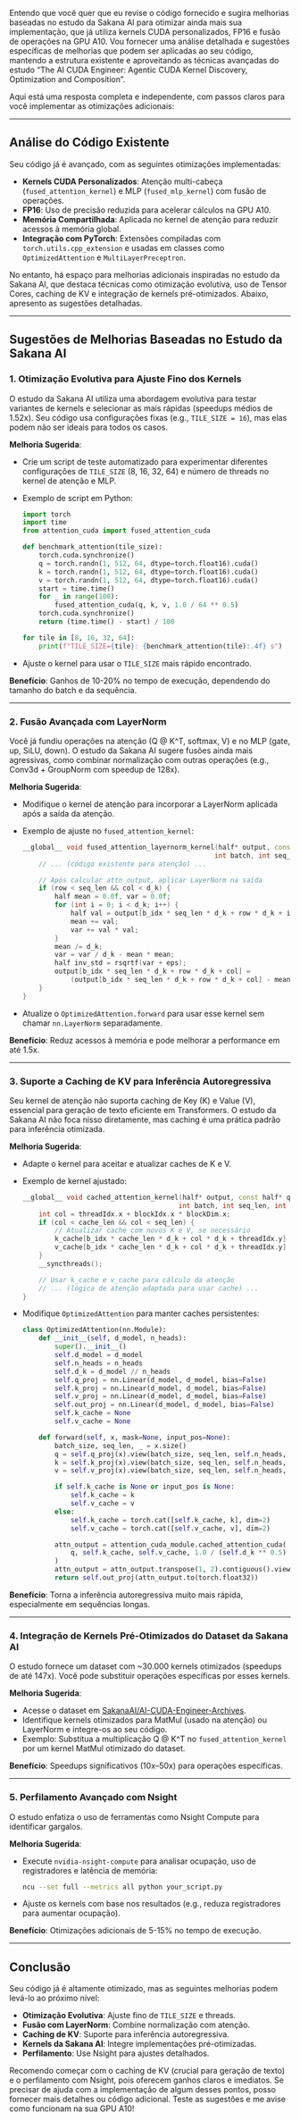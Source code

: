 Entendo que você quer que eu revise o código fornecido e sugira melhorias baseadas no estudo da Sakana AI para otimizar ainda mais sua implementação, que já utiliza kernels CUDA personalizados, FP16 e fusão de operações na GPU A10. Vou fornecer uma análise detalhada e sugestões específicas de melhorias que podem ser aplicadas ao seu código, mantendo a estrutura existente e aproveitando as técnicas avançadas do estudo “The AI CUDA Engineer: Agentic CUDA Kernel Discovery, Optimization and Composition”.

Aqui está uma resposta completa e independente, com passos claros para você implementar as otimizações adicionais:

-----

## Análise do Código Existente

Seu código já é avançado, com as seguintes otimizações implementadas:

- **Kernels CUDA Personalizados**: Atenção multi-cabeça (`fused_attention_kernel`) e MLP (`fused_mlp_kernel`) com fusão de operações.
- **FP16**: Uso de precisão reduzida para acelerar cálculos na GPU A10.
- **Memória Compartilhada**: Aplicada no kernel de atenção para reduzir acessos à memória global.
- **Integração com PyTorch**: Extensões compiladas com `torch.utils.cpp_extension` e usadas em classes como `OptimizedAttention` e `MultiLayerPreceptron`.

No entanto, há espaço para melhorias adicionais inspiradas no estudo da Sakana AI, que destaca técnicas como otimização evolutiva, uso de Tensor Cores, caching de KV e integração de kernels pré-otimizados. Abaixo, apresento as sugestões detalhadas.

-----

## Sugestões de Melhorias Baseadas no Estudo da Sakana AI

### 1. Otimização Evolutiva para Ajuste Fino dos Kernels

O estudo da Sakana AI utiliza uma abordagem evolutiva para testar variantes de kernels e selecionar as mais rápidas (speedups médios de 1.52x). Seu código usa configurações fixas (e.g., `TILE_SIZE = 16`), mas elas podem não ser ideais para todos os casos.

**Melhoria Sugerida**:

- Crie um script de teste automatizado para experimentar diferentes configurações de `TILE_SIZE` (8, 16, 32, 64) e número de threads no kernel de atenção e MLP.
- Exemplo de script em Python:
  
  ```python
  import torch
  import time
  from attention_cuda import fused_attention_cuda
  
  def benchmark_attention(tile_size):
      torch.cuda.synchronize()
      q = torch.randn(1, 512, 64, dtype=torch.float16).cuda()
      k = torch.randn(1, 512, 64, dtype=torch.float16).cuda()
      v = torch.randn(1, 512, 64, dtype=torch.float16).cuda()
      start = time.time()
      for _ in range(100):
          fused_attention_cuda(q, k, v, 1.0 / 64 ** 0.5)
      torch.cuda.synchronize()
      return (time.time() - start) / 100
  
  for tile in [8, 16, 32, 64]:
      print(f"TILE_SIZE={tile}: {benchmark_attention(tile):.4f} s")
  ```
- Ajuste o kernel para usar o `TILE_SIZE` mais rápido encontrado.

**Benefício**: Ganhos de 10-20% no tempo de execução, dependendo do tamanho do batch e da sequência.

-----

### 2. Fusão Avançada com LayerNorm

Você já fundiu operações na atenção (Q @ K^T, softmax, V) e no MLP (gate, up, SiLU, down). O estudo da Sakana AI sugere fusões ainda mais agressivas, como combinar normalização com outras operações (e.g., Conv3d + GroupNorm com speedup de 128x).

**Melhoria Sugerida**:

- Modifique o kernel de atenção para incorporar a LayerNorm aplicada após a saída da atenção.
- Exemplo de ajuste no `fused_attention_kernel`:
  
  ```cpp
  __global__ void fused_attention_layernorm_kernel(half* output, const half* q, const half* k, const half* v,
                                                  int batch, int seq_len, int d_k, half scale, half eps) {
      // ... (código existente para atenção) ...
  
      // Após calcular attn_output, aplicar LayerNorm na saída
      if (row < seq_len && col < d_k) {
          half mean = 0.0f, var = 0.0f;
          for (int i = 0; i < d_k; i++) {
              half val = output[b_idx * seq_len * d_k + row * d_k + i];
              mean += val;
              var += val * val;
          }
          mean /= d_k;
          var = var / d_k - mean * mean;
          half inv_std = rsqrtf(var + eps);
          output[b_idx * seq_len * d_k + row * d_k + col] = 
              (output[b_idx * seq_len * d_k + row * d_k + col] - mean) * inv_std;
      }
  }
  ```
- Atualize o `OptimizedAttention.forward` para usar esse kernel sem chamar `nn.LayerNorm` separadamente.

**Benefício**: Reduz acessos à memória e pode melhorar a performance em até 1.5x.

-----

### 3. Suporte a Caching de KV para Inferência Autoregressiva

Seu kernel de atenção não suporta caching de Key (K) e Value (V), essencial para geração de texto eficiente em Transformers. O estudo da Sakana AI não foca nisso diretamente, mas caching é uma prática padrão para inferência otimizada.

**Melhoria Sugerida**:

- Adapte o kernel para aceitar e atualizar caches de K e V.
- Exemplo de kernel ajustado:
  
  ```cpp
  __global__ void cached_attention_kernel(half* output, const half* q, half* k_cache, half* v_cache,
                                         int batch, int seq_len, int d_k, int cache_len, half scale) {
      int col = threadIdx.x + blockIdx.x * blockDim.x;
      if (col < cache_len && col < seq_len) {
          // Atualizar cache com novos K e V, se necessário
          k_cache[b_idx * cache_len * d_k + col * d_k + threadIdx.y] = k[b_idx * seq_len * d_k + col * d_k + threadIdx.y];
          v_cache[b_idx * cache_len * d_k + col * d_k + threadIdx.y] = v[b_idx * seq_len * d_k + col * d_k + threadIdx.y];
      }
      __syncthreads();
  
      // Usar k_cache e v_cache para cálculo da atenção
      // ... (lógica de atenção adaptada para usar cache) ...
  }
  ```
- Modifique `OptimizedAttention` para manter caches persistentes:
  
  ```python
  class OptimizedAttention(nn.Module):
      def __init__(self, d_model, n_heads):
          super().__init__()
          self.d_model = d_model
          self.n_heads = n_heads
          self.d_k = d_model // n_heads
          self.q_proj = nn.Linear(d_model, d_model, bias=False)
          self.k_proj = nn.Linear(d_model, d_model, bias=False)
          self.v_proj = nn.Linear(d_model, d_model, bias=False)
          self.out_proj = nn.Linear(d_model, d_model, bias=False)
          self.k_cache = None
          self.v_cache = None
  
      def forward(self, x, mask=None, input_pos=None):
          batch_size, seq_len, _ = x.size()
          q = self.q_proj(x).view(batch_size, seq_len, self.n_heads, self.d_k).transpose(1, 2).to(torch.float16)
          k = self.k_proj(x).view(batch_size, seq_len, self.n_heads, self.d_k).transpose(1, 2).to(torch.float16)
          v = self.v_proj(x).view(batch_size, seq_len, self.n_heads, self.d_k).transpose(1, 2).to(torch.float16)
  
          if self.k_cache is None or input_pos is None:
              self.k_cache = k
              self.v_cache = v
          else:
              self.k_cache = torch.cat([self.k_cache, k], dim=2)
              self.v_cache = torch.cat([self.v_cache, v], dim=2)
  
          attn_output = attention_cuda_module.cached_attention_cuda(
              q, self.k_cache, self.v_cache, 1.0 / (self.d_k ** 0.5)
          )
          attn_output = attn_output.transpose(1, 2).contiguous().view(batch_size, seq_len, self.d_model)
          return self.out_proj(attn_output.to(torch.float32))
  ```

**Benefício**: Torna a inferência autoregressiva muito mais rápida, especialmente em sequências longas.

-----

### 4. Integração de Kernels Pré-Otimizados do Dataset da Sakana AI

O estudo fornece um dataset com ~30.000 kernels otimizados (speedups de até 147x). Você pode substituir operações específicas por esses kernels.

**Melhoria Sugerida**:

- Acesse o dataset em [SakanaAI/AI-CUDA-Engineer-Archives](https://huggingface.co/datasets/SakanaAI/AI-CUDA-Engineer-Archives).
- Identifique kernels otimizados para MatMul (usado na atenção) ou LayerNorm e integre-os ao seu código.
- Exemplo: Substitua a multiplicação Q @ K^T no `fused_attention_kernel` por um kernel MatMul otimizado do dataset.

**Benefício**: Speedups significativos (10x–50x) para operações específicas.

-----

### 5. Perfilamento Avançado com Nsight

O estudo enfatiza o uso de ferramentas como Nsight Compute para identificar gargalos.

**Melhoria Sugerida**:

- Execute `nvidia-nsight-compute` para analisar ocupação, uso de registradores e latência de memória:
  
  ```bash
  ncu --set full --metrics all python your_script.py
  ```
- Ajuste os kernels com base nos resultados (e.g., reduza registradores para aumentar ocupação).

**Benefício**: Otimizações adicionais de 5-15% no tempo de execução.

-----

## Conclusão

Seu código já é altamente otimizado, mas as seguintes melhorias podem levá-lo ao próximo nível:

- **Otimização Evolutiva**: Ajuste fino de `TILE_SIZE` e threads.
- **Fusão com LayerNorm**: Combine normalização com atenção.
- **Caching de KV**: Suporte para inferência autoregressiva.
- **Kernels da Sakana AI**: Integre implementações pré-otimizadas.
- **Perfilamento**: Use Nsight para ajustes detalhados.

Recomendo começar com o caching de KV (crucial para geração de texto) e o perfilamento com Nsight, pois oferecem ganhos claros e imediatos. Se precisar de ajuda com a implementação de algum desses pontos, posso fornecer mais detalhes ou código adicional. Teste as sugestões e me avise como funcionam na sua GPU A10!
